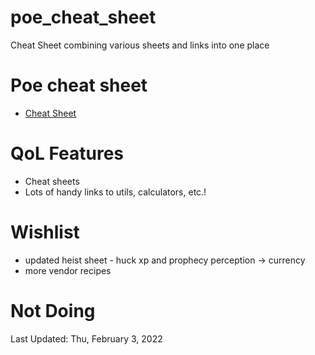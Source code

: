 # poe_cheat_sheet
Cheat Sheet combining various sheets and links into one place

# Poe cheat sheet

* [Cheat Sheet](https://htmlpreview.github.io/?https://github.com/emeria/poe_cheat_sheet/blob/master/index.html)

# QoL Features
 * Cheat sheets
 * Lots of handy links to utils, calculators, etc.!

# Wishlist
 * updated heist sheet - huck xp and prophecy perception -> currency
 * more vendor recipes 

# Not Doing


Last Updated: Thu, February 3, 2022

